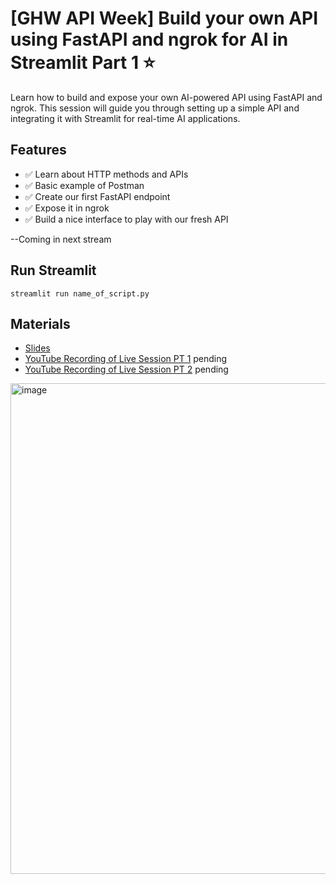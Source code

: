 # [GHW API Week] Build your own API using FastAPI and ngrok for AI in Streamlit Part 1 ⭐
Learn how to build and expose your own AI-powered API using FastAPI and ngrok. This session will guide you through setting up a simple API and integrating it with Streamlit for real-time AI applications.

## Features
- ✅ Learn about HTTP methods and APIs
- ✅ Basic example of Postman
- ✅ Create our first FastAPI endpoint
- ✅ Expose it in ngrok
- ✅ Build a nice interface to play with our fresh API

--Coming in next stream
## Run Streamlit
`streamlit run name_of_script.py`

## Materials
- [Slides](https://docs.google.com/presentation/d/1CQgIbZqGMj7kq2BFIxu1-v5nCWpwPJodhpR-9YDC6k8/edit?usp=sharing)
- [YouTube Recording of Live Session PT 1](pending) pending
- [YouTube Recording of Live Session PT 2](pending) pending

<img width="785" alt="image" src="https://github.com/user-attachments/assets/9f86c1b4-0f33-460c-a570-f88d1976a438" />
